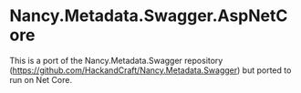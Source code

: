 # Nancy.Metadata.Swagger.AspNetCore
This is a port of the Nancy.Metadata.Swagger repository (https://github.com/HackandCraft/Nancy.Metadata.Swagger) but ported to run on Net Core.
